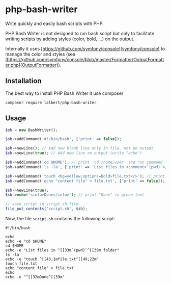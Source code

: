 # php-bash-writer
Write quickly and easily bash scripts with PHP.

PHP Bash Writer is not designed to run bash script but only to facilitate writing scripts by adding styles (color, bold, ...) on the output.

Internally it uses [https://github.com/symfony/console](symfony/console) to manage the color and styles (see [https://github.com/symfony/console/blob/master/Formatter/OutputFormatter.php](OutputFormatter)).

## Installation

The best way to install PHP Bash Writer it use composer

    composer require lalbert/php-bash-writer
    
## Usage

```php
$sh = new BashWriter();

$sh->addCommand('#!/bin/bash', ['print' => false]);

$sh->newLine(); // Add new blank line only in file, not on output
$sh->newLine(true); // Add new line on output (write "echo")

$sh->addCommand('cd $HOME'); // print 'cd /home/user' and run command
$sh->addCommand('ls -la', ['print' => 'List files in <comment>`(pwd)`</comment> folder']); // print 'List files in `(pwd)` folder' whith result of pwd in yellow, and run command

$sh->addCommand('touch <bg=yellow;options=bold>file.txt</>'); // print 'touch file.txt' with 'file.txt' in yellow and bold, and run 'touch file.txt'
$sh->addCommand('echo "content file" > file.txt', ['print' => false]); // add content in file.txt, shows nothing

$sh->newLine(true);
$sh->echo('<info>Done</info>'); // print "Done" in green text

// save script in script.sh file
file_put_contents('script.sh', $sh);

```

Now, the file `script.sh` contains the following script:

```shell
#!/bin/bash

echo
echo -e "cd $HOME"
cd $HOME
echo -e "List files in ^[[33m`(pwd)`^[[39m folder"
ls -la
echo -e "touch ^[[43;1mfile.txt^[[49;22m"
touch file.txt
echo "content file" > file.txt
echo
echo -e "^[[32mDone^[[39m"
```
